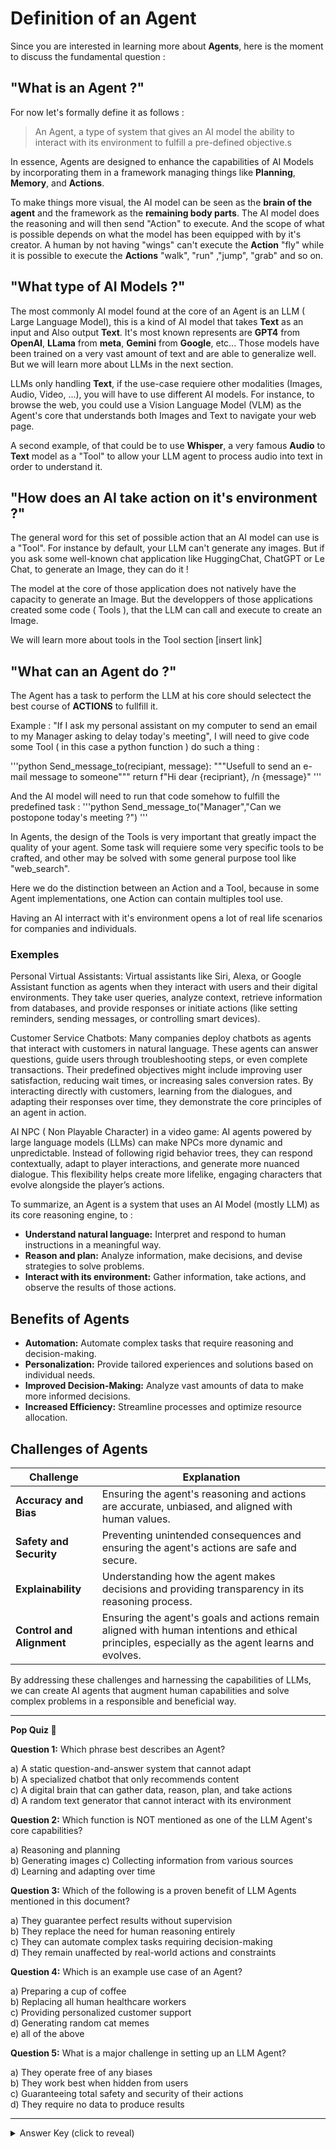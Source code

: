# Definition of an Agent
Since you are interested in learning more about **Agents**, here is the moment to discuss the fundamental question :

## "What is an Agent ?"
For now let's formally define it as follows :

> An Agent, a type of system that gives an AI model the ability to interact with its environment to fulfill a pre-defined objective.s

<INSERT IMAGE>

In essence, Agents are designed to enhance the capabilities of AI Models by incorporating them in a framework managing things like **Planning**, **Memory**, and **Actions**.

To make things more visual, the AI model can be seen as the **brain of the agent** and the framework as the **remaining body parts**. The AI model does the reasoning and will then send "Action" to execute. And the scope of what is possible depends on what the model has been equipped with by it's creator. A human by not having "wings" can't execute the **Action** "fly" while it is possible to execute the **Actions** "walk", "run" ,"jump", "grab" and so on.

## "What type of AI Models ?"

The most commonly AI model found at the core of an Agent is an LLM ( Large Language Model), this is a kind of AI model that takes **Text** as an input and Also output **Text**. It's most known represents are **GPT4** from **OpenAI**, **LLama** from **meta**, **Gemini** from **Google**, etc... Those models have been trained on a very vast amount of text and are able to generalize well. But we will learn more about LLMs in the next section.

LLMs only handling **Text**, if the use-case requiere other modalities (Images, Audio, Video, ...), you will have to use different AI models. For instance, to browse the web, you could use a Vision Language Model (VLM) as the Agent's core that understands both Images and Text to navigate your web page.

A second example, of that could be to use **Whisper**, a very famous **Audio** to **Text** model as a "Tool" to allow your LLM agent to process audio into text in order to understand it.

## "How does an AI take action on it's environment ?"
The general word for this set of possible action that an AI model can use is a "Tool". For instance by default, your LLM can't generate any images. But if you ask some well-known chat application like HuggingChat, ChatGPT or Le Chat, to generate an Image, they can do it !

The model at the core of those application does not natively have the capacity to generate an Image. But the developpers of those applications created some code ( Tools ), that the LLM can call and execute to create an Image.

We will learn more about tools in the Tool section [insert link]

## "What can an Agent do ?"

The Agent has a task to perform the LLM at his core should selectect the best course of **ACTIONS** to fullfill it.

Example : "If I ask my personal assistant on my computer to send an email to my Manager asking to delay today's meeting", I will need to give code some Tool ( in this case a python function ) do such a thing :

'''python
Send_message_to(recipiant, message):
    """Usefull to send an e-mail message to someone"""
    return f"Hi dear {recipriant}, /n {message}"
'''

And the AI model will need to run that code somehow to fulfill the predefined task :
'''python
Send_message_to("Manager","Can we postopone today's meeting ?")
'''

In Agents, the design of the Tools is very important that greatly impact the quality of your agent. Some task will requiere some very specific tools to be crafted, and other may be solved with some general purpose tool like "web_search".

Here we do the distinction between an Action and a Tool, because in some Agent implementations, one Action can contain multiples tool use.

Having an AI interract with it's environment opens a lot of real life scenarios for companies and individuals.

### Exemples
Personal Virtual Assistants:
Virtual assistants like Siri, Alexa, or Google Assistant function as agents when they interact with users and their digital environments. They take user queries, analyze context, retrieve information from databases, and provide responses or initiate actions (like setting reminders, sending messages, or controlling smart devices).

Customer Service Chatbots:
Many companies deploy chatbots as agents that interact with customers in natural language. These agents can answer questions, guide users through troubleshooting steps, or even complete transactions. Their predefined objectives might include improving user satisfaction, reducing wait times, or increasing sales conversion rates. By interacting directly with customers, learning from the dialogues, and adapting their responses over time, they demonstrate the core principles of an agent in action.

AI NPC ( Non Playable Character) in a video game:
AI agents powered by large language models (LLMs) can make NPCs more dynamic and unpredictable. Instead of following rigid behavior trees, they can respond contextually, adapt to player interactions, and generate more nuanced dialogue. This flexibility helps create more lifelike, engaging characters that evolve alongside the player’s actions.


To summarize, an Agent is a system that uses an AI Model (mostly LLM) as its core reasoning engine, to :

* **Understand natural language:**  Interpret and respond to human instructions in a meaningful way.
* **Reason and plan:** Analyze information, make decisions, and devise strategies to solve problems.
* **Interact with its environment:**  Gather information, take actions, and observe the results of those actions.

## Benefits of Agents

* **Automation:**  Automate complex tasks that require reasoning and decision-making.
* **Personalization:** Provide tailored experiences and solutions based on individual needs.
* **Improved Decision-Making:** Analyze vast amounts of data to make more informed decisions.
* **Increased Efficiency:** Streamline processes and optimize resource allocation.

## Challenges of Agents

| Challenge              | Explanation                                                                                                                                                              |
|------------------------|--------------------------------------------------------------------------------------------------------------------------------------------------------------------------|
| **Accuracy and Bias**      | Ensuring the agent's reasoning and actions are accurate, unbiased, and aligned with human values.                                                                         |
| **Safety and Security**   | Preventing unintended consequences and ensuring the agent's actions are safe and secure.                                                                               |
| **Explainability**       |  Understanding how the agent makes decisions and providing transparency in its reasoning process.                                                                      |
| **Control and Alignment** |  Ensuring the agent's goals and actions remain aligned with human intentions and ethical principles, especially as the agent learns and evolves.                           |

By addressing these challenges and harnessing the capabilities of LLMs, we can create AI agents that augment human capabilities and solve complex problems in a responsible and beneficial way.

---

**Pop Quiz 🍾**

**Question 1:**
Which phrase best describes an Agent?

a) A static question-and-answer system that cannot adapt  
b) A specialized chatbot that only recommends content  
c) A digital brain that can gather data, reason, plan, and take actions  
d) A random text generator that cannot interact with its environment  

**Question 2:**
Which function is NOT mentioned as one of the LLM Agent's core capabilities?

a) Reasoning and planning  
b) Generating images 
c) Collecting information from various sources  
d) Learning and adapting over time  

**Question 3:**
Which of the following is a proven benefit of LLM Agents mentioned in this document?

a) They guarantee perfect results without supervision  
b) They replace the need for human reasoning entirely  
c) They can automate complex tasks requiring decision-making  
d) They remain unaffected by real-world actions and constraints  

**Question 4:**
Which is an example use case of an Agent?

a) Preparing a cup of coffee  
b) Replacing all human healthcare workers  
c) Providing personalized customer support  
d) Generating random cat memes  
e) all of the above

**Question 5:**
What is a major challenge in setting up an LLM Agent?

a) They operate free of any biases  
b) They work best when hidden from users  
c) Guaranteeing total safety and security of their actions  
d) They require no data to produce results  

---

<details>
  <summary>Answer Key (click to reveal)</summary>

1. c) A digital brain that can gather data, reason, plan, and take actions  
2. b) Generating images ( available through tools but not natively) 
3. c) They can automate complex tasks requiring decision-making  
4. a)c)d) All of the above exept Replacing all human healthcare workers (Yes, with the corect tools, you could have an agent make you coffee, but unlike popular opinion, AI is not here to take your job, especially not healthcare workers) 
5. c) Guaranteeing total safety and security of their actions  

</details>